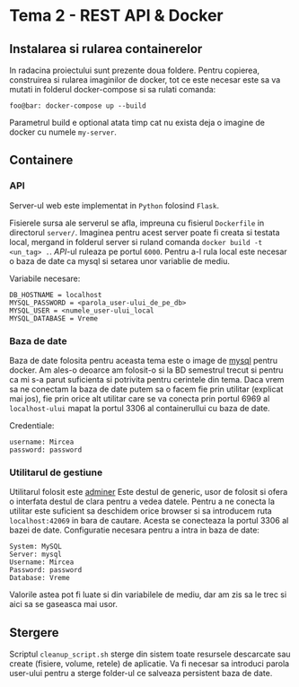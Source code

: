 # Tema 2 -  REST API & Docker

## Instalarea si rularea containerelor

In radacina proiectului sunt prezente doua foldere. Pentru copierea, construirea
si rularea imaginilor de docker, tot ce este necesar este sa va mutati in
folderul docker-compose si sa rulati comanda:

```console
foo@bar: docker-compose up --build
```

Parametrul build e optional atata timp cat nu exista deja o imagine de docker cu numele `my-server`.

## Containere

### API

Server-ul web este implementat in `Python` folosind `Flask`.

Fisierele sursa ale serverul se afla, impreuna cu fisierul `Dockerfile` in directorul `server/`. Imaginea pentru acest server poate fi creata si testata local, mergand in folderul server si ruland comanda `docker build -t <un_tag> .`. *API*-ul ruleaza pe portul `6000`. Pentru a-l rula local este necesar o baza de date ca mysql si setarea unor variablie de mediu.

Variabile necesare:

```vim
DB_HOSTNAME = localhost
MYSQL_PASSWORD = <parola_user-ului_de_pe_db>
MYSQL_USER = <numele_user-ului_local
MYSQL_DATABASE = Vreme
```

### Baza de date

Baza de date folosita pentru aceasta tema este o image de [mysql](https://hub.docker.com/_/mysql) pentru docker. Am ales-o deoarce am folosit-o si la BD semestrul trecut si pentru ca mi s-a parut suficienta si potrivita pentru cerintele din tema. Daca vrem sa ne conectam la baza de date putem sa o facem fie prin utilitar (explicat mai jos), fie prin orice alt utilitar care se va conecta prin portul 6969 al `localhost-ului` mapat la portul 3306 al containerullui cu baza de date.

Credentiale:

```vim
username: Mircea
password: password
```

### Utilitarul de gestiune

Utilitarul folosit este [adminer](https://hub.docker.com/_/adminer) Este destul de generic, usor de folosit si ofera o interfata destul de clara pentru a vedea datele. Pentru a ne conecta la utilitar este suficient sa deschidem orice browser si sa introducem ruta `localhost:42069` in bara de cautare. Acesta se conecteaza la portul 3306 al bazei de date. Configuratie necesara pentru a intra in baza de date:

```vim
System: MySQL
Server: mysql
Username: Mircea
Password: password
Database: Vreme
```

Valorile astea pot fi luate si din variabilele de mediu, dar am zis sa le trec si aici sa se gaseasca mai usor.

## Stergere

Scriptul `cleanup_script.sh` sterge din sistem toate resursele descarcate sau create (fisiere, volume, retele) de aplicatie. Va fi necesar sa introduci parola user-ului pentru a sterge folder-ul ce salveaza persistent baza de date.

